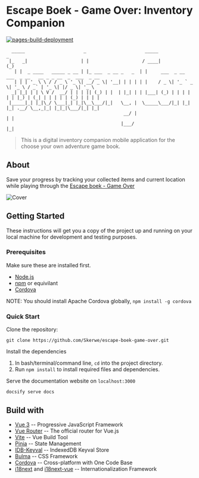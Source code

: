 # Escape Boek - Game Over: Inventory Companion

[![pages-build-deployment](https://github.com/Skerwe/escape-boek-game-over/actions/workflows/pages/pages-build-deployment/badge.svg)](https://github.com/Skerwe/escape-boek-game-over/actions/workflows/pages/pages-build-deployment)

```text
  _____                      _                      _____                                  _
 |_   _|                    | |                    / ____|                                (_)
   | |  _ ____   _____ _ __ | |_ ___  _ __ _   _  | |     ___  _ __ ___  _ __   __ _ _ __  _  ___  _ __
   | | | '_ \ \ / / _ \ '_ \| __/ _ \| '__| | | | | |    / _ \| '_ ` _ \| '_ \ / _` | '_ \| |/ _ \| '_ \
  _| |_| | | \ V /  __/ | | | || (_) | |  | |_| | | |___| (_) | | | | | | |_) | (_| | | | | | (_) | | | |
 |_____|_| |_|\_/ \___|_| |_|\__\___/|_|   \__, |  \_____\___/|_| |_| |_| .__/ \__,_|_| |_|_|\___/|_| |_|
                                            __/ |                       | |
                                           |___/                        |_|
```

> This is a digital inventory companion mobile application for the choose your own adventure game book.

## About

Save your progress by tracking your collected items and current location while playing through the [Escape boek - Game Over](https://www.de-leukste-kinderboeken.com/producten/escape-boek-game-over-9789000375080)

![Cover](https://www.de-leukste-kinderboeken.com/sites/default/files/covers/9789000375080.jpg)

## Getting Started

These instructions will get you a copy of the project up and running on your local machine for development and testing purposes.

### Prerequisites

Make sure these are installed first.

- [Node.js](http://nodejs.org)
- [npm](https://www.npmjs.com/get-npm) or equivilant
- [Cordova][cordova]

NOTE: You should install Apache Cordova globally, `npm install -g cordova`

### Quick Start

Clone the repository:

```shell
git clone https://github.com/Skerwe/escape-boek-game-over.git
```

Install the dependencies

1. In bash/terminal/command line, `cd` into the project directory.
2. Run `npm install` to install required files and dependencies.

Serve the documentation website on `localhost:3000`

```shell
docsify serve docs
```

## Build with

- [Vue 3](https://vuejs.org/) -- Progressive JavaScript Framework
- [Vue Router](https://router.vuejs.org/) -- The official router for Vue.js
- [Vite](https://vitejs.dev/) -- Vue Build Tool
- [Pinia](https://pinia.vuejs.org/) -- State Management
- [IDB-Keyval](https://github.com/jakearchibald/idb-keyval) -- IndexedDB Keyval Store
- [Bulma](https://bulma.io/) -- CSS Framework
- [Cordova][cordova] -- Cross-platform with One Code Base
- [i18next](https://www.i18next.com/) and [i18next-vue](https://github.com/i18next/i18next-vue) -- Internationalization Framework

[cordova]: https://cordova.apache.org/
